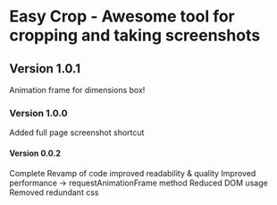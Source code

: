 
# Easy Crop - Awesome tool for cropping and taking screenshots
##  Version 1.0.1
Animation frame for dimensions box!
###  Version 1.0.0
Added full page screenshot shortcut

#### Version 0.0.2
Complete Revamp of code improved readability & quality
Improved performance -> requestAnimationFrame method
Reduced DOM usage
Removed redundant css
